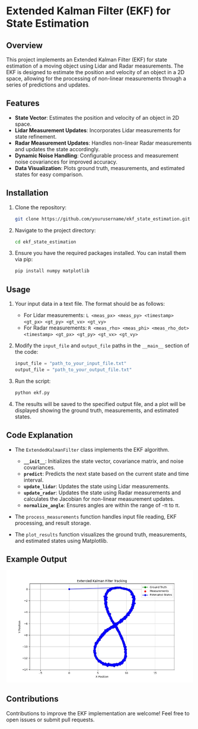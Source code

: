 # Extended Kalman Filter (EKF) for State Estimation

## Overview

This project implements an Extended Kalman Filter (EKF) for state estimation of a moving object using Lidar and Radar measurements. The EKF is designed to estimate the position and velocity of an object in a 2D space, allowing for the processing of non-linear measurements through a series of predictions and updates.

## Features

- **State Vector**: Estimates the position and velocity of an object in 2D space.
- **Lidar Measurement Updates**: Incorporates Lidar measurements for state refinement.
- **Radar Measurement Updates**: Handles non-linear Radar measurements and updates the state accordingly.
- **Dynamic Noise Handling**: Configurable process and measurement noise covariances for improved accuracy.
- **Data Visualization**: Plots ground truth, measurements, and estimated states for easy comparison.

## Installation

1. Clone the repository:
    ```bash
    git clone https://github.com/yourusername/ekf_state_estimation.git
    ```

2. Navigate to the project directory:
    ```bash
    cd ekf_state_estimation
    ```

3. Ensure you have the required packages installed. You can install them via pip:
    ```bash
    pip install numpy matplotlib
    ```

## Usage

1. Your input data in a text file. The format should be as follows:
    - For Lidar measurements: `L <meas_px> <meas_py> <timestamp> <gt_px> <gt_py> <gt_vx> <gt_vy>`
    - For Radar measurements: `R <meas_rho> <meas_phi> <meas_rho_dot> <timestamp> <gt_px> <gt_py> <gt_vx> <gt_vy>`
    


2. Modify the `input_file` and `output_file` paths in the `__main__` section of the code:
    ```python
    input_file = "path_to_your_input_file.txt"
    output_file = "path_to_your_output_file.txt"
    ```

3. Run the script:
    ```bash
    python ekf.py
    ```

4. The results will be saved to the specified output file, and a plot will be displayed showing the ground truth, measurements, and estimated states.

## Code Explanation

- The `ExtendedKalmanFilter` class implements the EKF algorithm.
    - **`__init__`**: Initializes the state vector, covariance matrix, and noise covariances.
    - **`predict`**: Predicts the next state based on the current state and time interval.
    - **`update_lidar`**: Updates the state using Lidar measurements.
    - **`update_radar`**: Updates the state using Radar measurements and calculates the Jacobian for non-linear measurement updates.
    - **`normalize_angle`**: Ensures angles are within the range of -π to π.
    
- The `process_measurements` function handles input file reading, EKF processing, and result storage.
- The `plot_results` function visualizes the ground truth, measurements, and estimated states using Matplotlib.

## Example Output

![Example Plot](plot.png)

## Contributions

Contributions to improve the EKF implementation are welcome! Feel free to open issues or submit pull requests.

